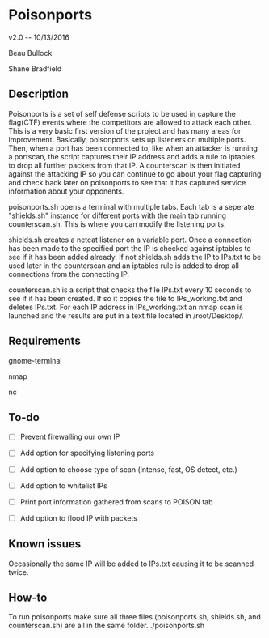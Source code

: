 # Poisonports

v2.0 -- 10/13/2016

Beau Bullock

Shane Bradfield
				 				
## Description

Poisonports is a set of self defense scripts to be used in capture the flag(CTF) events where the competitors are allowed to attack each other.  This is a very basic first version of the project and has many areas for improvement.  Basically, poisonports sets up listeners on multiple ports.  Then, when a port has been connected to, like when an attacker is running a portscan, the script captures their IP address and adds a rule to iptables to drop all further packets from that IP.  A counterscan is then initiated against the attacking IP so you can continue to go about your flag capturing and check back later on poisonports to see that it has captured service information about your opponents.

poisonports.sh opens a terminal with multiple tabs.  Each tab is a seperate "shields.sh" instance for different ports with the main tab running counterscan.sh.  This is where you can modify the listening ports.

shields.sh creates a netcat listener on a variable port.  Once a connection has been made to the specified port the IP is checked against iptables to see if it has been added already.  If not shields.sh adds the IP to IPs.txt to be used later in the counterscan and an iptables rule is added to drop all connections from the connecting IP.

counterscan.sh is a script that checks the file IPs.txt every 10 seconds to see if it has been created.  If so it copies the file to IPs_working.txt and deletes IPs.txt.  For each IP address in IPs_working.txt an nmap scan is launched and the results are put in a text file located in /root/Desktop/.


## Requirements

gnome-terminal

nmap

nc

## To-do
-[ ] Prevent firewalling our own IP

-[ ] Add option for specifying listening ports

-[ ] Add option to choose type of scan (intense, fast, OS detect, etc.)

-[ ] Add option to whitelist IPs

-[ ] Print port information gathered from scans to POISON tab 

-[ ] Add option to flood IP with packets

## Known issues
Occasionally the same IP will be added to IPs.txt causing it to be scanned twice.

## How-to
To run poisonports make sure all three files (poisonports.sh, shields.sh, and counterscan.sh) are all in the same folder.
./poisonports.sh

